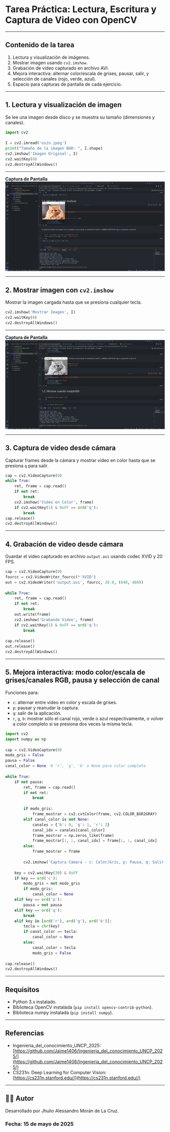 
# Tarea Práctica: Lectura, Escritura y Captura de Video con OpenCV

---

## Contenido de la tarea

1. Lectura y visualización de imágenes.
2. Mostrar imagen usando `cv2.imshow`.
3. Grabación de video capturado en archivo AVI.
4. Mejora interactiva: alternar color/escala de grises, pausar, salir, y selección de canales (rojo, verde, azul).
5. Espacio para capturas de pantalla de cada ejercicio.

---

## 1. Lectura y visualización de imagen

Se lee una imagen desde disco y se muestra su tamaño (dimensiones y canales).

```python
import cv2

I = cv2.imread('osin.jpeg')
print("Tamaño de la imagen BGR: ", I.shape)
cv2.imshow('Imagen Original', I)
cv2.waitKey(0)
cv2.destroyAllWindows()
```

---

**Captura de Pantalla**
![Captura modo escala de grises](capturas_local/captura_1.png)

---

## 2. Mostrar imagen con `cv2.imshow`

Mostrar la imagen cargada hasta que se presiona cualquier tecla.

```python
cv2.imshow('Mostrar Imagen', I)
cv2.waitKey(0)
cv2.destroyAllWindows()
```

---

**Captura de Pantalla**
![Captura modo escala de grises](capturas_local/captura_2.png)

---

## 3. Captura de video desde cámara

Capturar frames desde la cámara y mostrar video en color hasta que se presiona `q` para salir.

```python
cap = cv2.VideoCapture(0)
while True:
    ret, frame = cap.read()
    if not ret:
        break
    cv2.imshow('Video en Color', frame)
    if cv2.waitKey(1) & 0xFF == ord('q'):
        break
cap.release()
cv2.destroyAllWindows()
```

---

## 4. Grabación de video desde cámara

Guardar el video capturado en archivo `output.avi` usando codec XVID y 20 FPS.

```python
cap = cv2.VideoCapture(0)
fourcc = cv2.VideoWriter_fourcc(*'XVID')
out = cv2.VideoWriter('output.avi', fourcc, 20.0, (640, 480))

while True:
    ret, frame = cap.read()
    if not ret:
        break
    out.write(frame)
    cv2.imshow('Grabando Video', frame)
    if cv2.waitKey(1) & 0xFF == ord('q'):
        break

cap.release()
out.release()
cv2.destroyAllWindows()
```

---

## 5. Mejora interactiva: modo color/escala de grises/canales RGB, pausa y selección de canal

Funciones para:

* `c`: alternar entre video en color y escala de grises.
* `p`: pausar y reanudar la captura.
* `q`: salir de la aplicación.
* `r`, `g`, `b`: mostrar sólo el canal rojo, verde o azul respectivamente, o volver a color completo si se presiona dos veces la misma tecla.

```python
import cv2
import numpy as np

cap = cv2.VideoCapture(0)
modo_gris = False
pausa = False
canal_color = None  # 'r', 'g', 'b' o None para color completo

while True:
    if not pausa:
        ret, frame = cap.read()
        if not ret:
            break

        if modo_gris:
            frame_mostrar = cv2.cvtColor(frame, cv2.COLOR_BGR2GRAY)
        elif canal_color is not None:
            canales = {'b': 0, 'g': 1, 'r': 2}
            canal_idx = canales[canal_color]
            frame_mostrar = np.zeros_like(frame)
            frame_mostrar[:, :, canal_idx] = frame[:, :, canal_idx]
        else:
            frame_mostrar = frame

        cv2.imshow('Captura Cámara - c: Color/Gris, p: Pausa, q: Salir, r/g/b: Canales', frame_mostrar)

    key = cv2.waitKey(30) & 0xFF
    if key == ord('c'):
        modo_gris = not modo_gris
        if modo_gris:
            canal_color = None
    elif key == ord('p'):
        pausa = not pausa
    elif key == ord('q'):
        break
    elif key in [ord('r'), ord('g'), ord('b')]:
        tecla = chr(key)
        if canal_color == tecla:
            canal_color = None
        else:
            canal_color = tecla
            modo_gris = False

cap.release()
cv2.destroyAllWindows()
```

---

## Requisitos

* Python 3.x instalado.
* Biblioteca OpenCV instalada (`pip install opencv-contrib-python`).
* Biblioteca numpy instalada (`pip install numpy`).

---


## Referencias

* Ingenieria_del_conocimiento_UNCP_2025: [https://github.com/Jaime1406/Ingenieria_del_conocimiento_UNCP_2025/](https://github.com/Jaime1406/Ingenieria_del_conocimiento_UNCP_2025/)
* CS231n: Deep Learning for Computer Vision: [https://cs231n.stanford.edu//](https://cs231n.stanford.edu//)

---

## 🧑‍💻 Autor

Desarrollado por Jhulio Alessandro Morán de La Cruz.

### Fecha: 15 de mayo de 2025